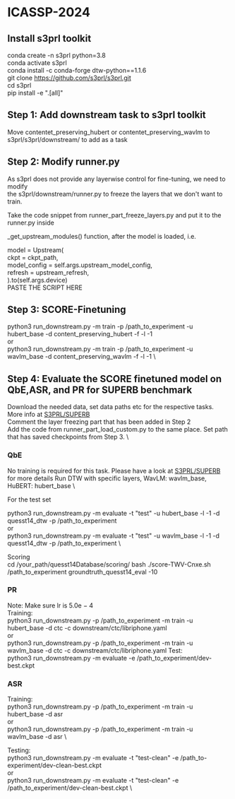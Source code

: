 # ICASSP-2024

## Install s3prl toolkit
conda create -n s3prl python=3.8 \
conda activate s3prl \
conda install -c conda-forge dtw-python==1.1.6 \
git clone https://github.com/s3prl/s3prl.git \
cd s3prl \
pip install -e ".[all]"

## Step 1: Add downstream task to s3prl toolkit

Move contentet_preserving_hubert or contentet_preserving_wavlm to s3prl/s3prl/downstream/ to add as a task

## Step 2: Modify runner.py
As s3prl does not provide any layerwise control for fine-tuning, we need to modify \
the s3prl/downstream/runner.py to freeze the layers that we don't want to train.

Take the code snippet from runner_part_freeze_layers.py and put it to the runner.py inside

_get_upstream_modules() function, after the model is loaded, i.e.  

model = Upstream(\
            ckpt = ckpt_path,\
            model_config = self.args.upstream_model_config,\
            refresh = upstream_refresh,\
        ).to(self.args.device)\
PASTE THE SCRIPT HERE

## Step 3: SCORE-Finetuning
python3 run_downstream.py -m train -p /path_to_experiment -u hubert_base -d content_preserving_hubert -f -l -1 \
or \
python3 run_downstream.py -m train -p /path_to_experiment -u wavlm_base -d content_preserving_wavlm -f -l -1 \

## Step 4: Evaluate the SCORE finetuned model on QbE,ASR, and PR for SUPERB benchmark
Download the needed data, set data paths etc for the respective tasks. More info at [S3PRL/SUPERB](https://github.com/s3prl/s3prl/blob/main/s3prl/downstream/docs/superb.md) \
Comment the layer freezing part that has been added in Step 2 \
Add the code from runner_part_load_custom.py to the same place. Set path that has saved checkpoints from Step 3. \

### QbE
No training is required for this task. Please have a look at [S3PRL/SUPERB](https://github.com/s3prl/s3prl/blob/main/s3prl/downstream/docs/superb.md) for more details
Run DTW with specific layers, WavLM: wavlm_base, HuBERT: hubert_base \

For the test set

python3 run_downstream.py -m evaluate -t "test" -u hubert_base -l -1 -d quesst14_dtw -p /path_to_experiment \
or \
python3 run_downstream.py -m evaluate -t "test" -u wavlm_base -l -1 -d quesst14_dtw -p /path_to_experiment \ 

Scoring \
cd /your_path/quesst14Database/scoring/
bash ./score-TWV-Cnxe.sh /path_to_experiment groundtruth_quesst14_eval -10

### PR
Note: Make sure lr is 5.0e − 4 \
Training: \
python3 run_downstream.py -p /path_to_experiment -m train -u hubert_base -d ctc -c downstream/ctc/libriphone.yaml \
or \
python3 run_downstream.py -p /path_to_experiment -m train -u wavlm_base -d ctc -c downstream/ctc/libriphone.yaml
Test: \
python3 run_downstream.py -m evaluate -e /path_to_experiment/dev-best.ckpt

### ASR
Training: \
python3 run_downstream.py -p /path_to_experiment -m train -u hubert_base -d asr \
or \
python3 run_downstream.py -p /path_to_experiment -m train -u wavlm_base -d asr \

Testing: \
python3 run_downstream.py -m evaluate -t "test-clean" -e /path_to-experiment/dev-clean-best.ckpt \
or \
python3 run_downstream.py -m evaluate -t "test-clean" -e /path_to_experiment/dev-clean-best.ckpt \
